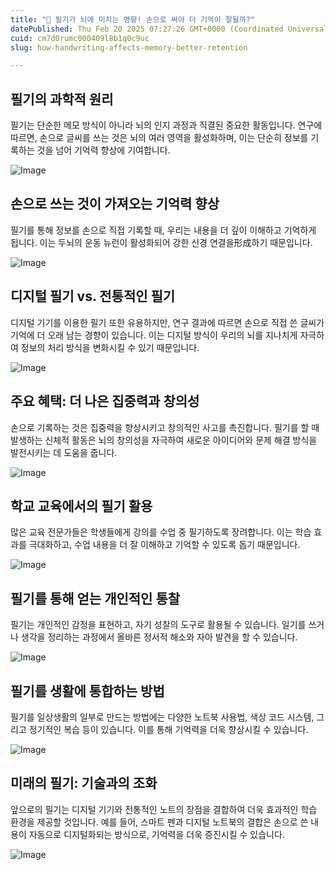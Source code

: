 ```yaml
---
title: "📝 필기가 뇌에 미치는 영향! 손으로 써야 더 기억이 잘될까?"
datePublished: Thu Feb 20 2025 07:27:26 GMT+0000 (Coordinated Universal Time)
cuid: cm7d0rumc000409l8b1q0c9uc
slug: how-handwriting-affects-memory-better-retention

---
```


## 필기의 과학적 원리

필기는 단순한 메모 방식이 아니라 뇌의 인지 과정과 직결된 중요한 활동입니다. 연구에 따르면, 손으로 글씨를 쓰는 것은 뇌의 여러 영역을 활성화하며, 이는 단순히 정보를 기록하는 것을 넘어 기억력 향상에 기여합니다.

![Image](http://res.cloudinary.com/potenlab/image/upload/v1740036352/oamfg2mqfhxwyhcsaukp.png)

## 손으로 쓰는 것이 가져오는 기억력 향상

필기를 통해 정보를 손으로 직접 기록할 때, 우리는 내용을 더 깊이 이해하고 기억하게 됩니다. 이는 두뇌의 운동 뉴런이 활성화되어 강한 신경 연결을形成하기 때문입니다.

![Image](http://res.cloudinary.com/potenlab/image/upload/v1740036364/pkv4qaamljlov8bwfn8l.png)

## 디지털 필기 vs. 전통적인 필기

디지털 기기를 이용한 필기 또한 유용하지만, 연구 결과에 따르면 손으로 직접 쓴 글씨가 기억에 더 오래 남는 경향이 있습니다. 이는 디지털 방식이 우리의 뇌를 지나치게 자극하여 정보의 처리 방식을 변화시킬 수 있기 때문입니다.

![Image](http://res.cloudinary.com/potenlab/image/upload/v1740036379/kv9kswzh8i3mwiklowpu.png)

## 주요 혜택: 더 나은 집중력과 창의성

손으로 기록하는 것은 집중력을 향상시키고 창의적인 사고를 촉진합니다. 필기를 할 때 발생하는 신체적 활동은 뇌의 창의성을 자극하여 새로운 아이디어와 문제 해결 방식을 발전시키는 데 도움을 줍니다.

![Image](http://res.cloudinary.com/potenlab/image/upload/v1740036390/hponosprrqtgr15vcl5v.png)

## 학교 교육에서의 필기 활용

많은 교육 전문가들은 학생들에게 강의를 수업 중 필기하도록 장려합니다. 이는 학습 효과를 극대화하고, 수업 내용을 더 잘 이해하고 기억할 수 있도록 돕기 때문입니다.

![Image](http://res.cloudinary.com/potenlab/image/upload/v1740036404/y6iz5q2yrnlzytiihlbh.png)

## 필기를 통해 얻는 개인적인 통찰

필기는 개인적인 감정을 표현하고, 자기 성찰의 도구로 활용될 수 있습니다. 일기를 쓰거나 생각을 정리하는 과정에서 올바른 정서적 해소와 자아 발견을 할 수 있습니다.

![Image](http://res.cloudinary.com/potenlab/image/upload/v1740036416/syhsmzlavvba1vviqt7l.png)

## 필기를 생활에 통합하는 방법

필기를 일상생활의 일부로 만드는 방법에는 다양한 노트북 사용법, 색상 코드 시스템, 그리고 정기적인 복습 등이 있습니다. 이를 통해 기억력을 더욱 향상시킬 수 있습니다.

![Image](http://res.cloudinary.com/potenlab/image/upload/v1740036430/inhlhemxm4jvohyaqqsw.png)

## 미래의 필기: 기술과의 조화

앞으로의 필기는 디지털 기기와 전통적인 노트의 장점을 결합하여 더욱 효과적인 학습 환경을 제공할 것입니다. 예를 들어, 스마트 펜과 디지털 노트북의 결합은 손으로 쓴 내용이 자동으로 디지털화되는 방식으로, 기억력을 더욱 증진시킬 수 있습니다.

![Image](http://res.cloudinary.com/potenlab/image/upload/v1740036444/xbxxqyc52yztk1caaivq.png)

